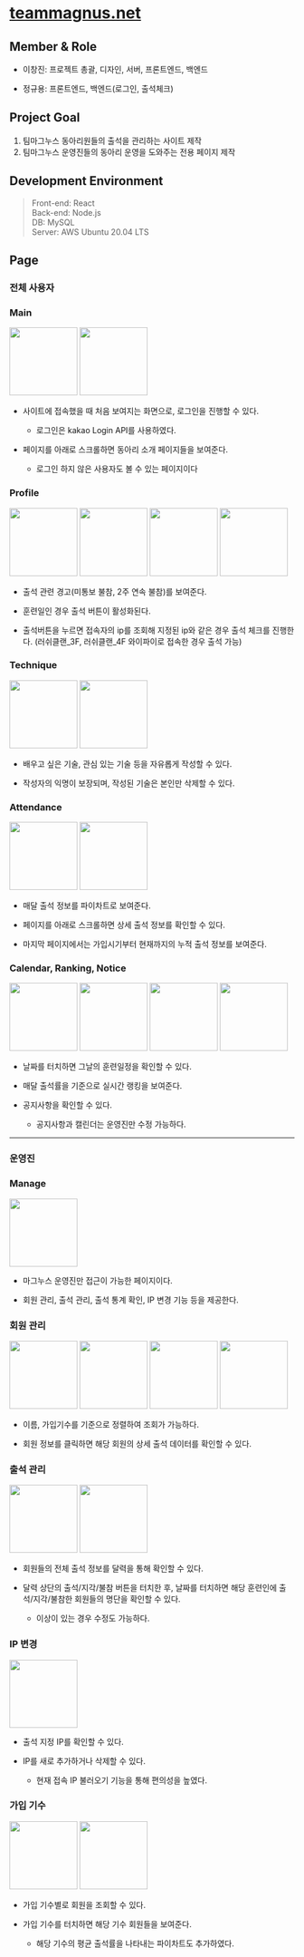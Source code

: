# [teammagnus.net](https://teammagnus.net)
 

## Member & Role
* 이창진: 프로젝트 총괄, 디자인, 서버, 프론트엔드, 백엔드

* 정규용: 프론트엔드, 백엔드(로그인, 출석체크)

## Project Goal
1. 팀마그누스 동아리원들의 출석을 관리하는 사이트 제작
2. 팀마그누스 운영진들의 동아리 운영을 도와주는 전용 페이지 제작

## Development Environment
>Front-end: React<br/>
>Back-end: Node.js<br/>
>DB: MySQL<br/>
>Server: AWS Ubuntu 20.04 LTS

## Page

### 전체 사용자

### Main
<div>
<img width="120px" src="https://user-images.githubusercontent.com/84197474/207038766-229a5bce-65b0-4156-b471-47131b6083c3.jpg">
<img width="120px" src="https://user-images.githubusercontent.com/84197474/207038837-98424f45-1b80-49c3-a556-68497d6e0b1f.jpg">
<div>

* 사이트에 접속했을 때 처음 보여지는 화면으로, 로그인을 진행할 수 있다.
  * 로그인은 kakao Login API를 사용하였다.

* 페이지를 아래로 스크롤하면 동아리 소개 페이지들을 보여준다.
  * 로그인 하지 않은 사용자도 볼 수 있는 페이지이다



### Profile
<div>
<img width="120px" src="https://user-images.githubusercontent.com/84197474/207039005-fca3446f-e372-4c20-8915-44d39812da2b.jpg">
<img width="120px" src="https://user-images.githubusercontent.com/84197474/207039010-943f91a0-5ef1-49da-8dfe-4e8d5230c3e0.jpg">
<img width="120px" src="https://user-images.githubusercontent.com/84197474/207039023-c3744733-2cbb-4bc3-85f2-ac848145d11a.jpg">
<img width="120px" src="https://user-images.githubusercontent.com/84197474/207039152-0866347d-75f9-4237-aa7e-d957b3d3e7b9.jpg">
<div>

* 출석 관련 경고(미통보 불참, 2주 연속 불참)를 보여준다.

* 훈련일인 경우 출석 버튼이 활성화된다.

* 출석버튼을 누르면 접속자의 ip를 조회해 지정된 ip와 같은 경우 출석 체크를 진행한다. (러쉬클랜_3F, 러쉬클랜_4F 와이파이로 접속한 경우 출석 가능)



### Technique
<div>
<img width="120px" src="https://user-images.githubusercontent.com/84197474/207044188-faaf4628-f747-4486-a702-fcd2eb6799cb.jpg">
<img width="120px" src="https://user-images.githubusercontent.com/84197474/207044193-d2f2f32c-fe22-4011-8324-920a34aef2b0.jpg">
<div>

* 배우고 싶은 기술, 관심 있는 기술 등을 자유롭게 작성할 수 있다.

* 작성자의 익명이 보장되며, 작성된 기술은 본인만 삭제할 수 있다.



### Attendance
<div>
<img width="120px" src="https://user-images.githubusercontent.com/84197474/207039370-fff0aaa3-bd2b-4cd5-b4bc-408f0906b741.jpg">
<img width="120px" src="https://user-images.githubusercontent.com/84197474/207039380-29eef592-b718-4418-96b8-075c338ed93a.jpg">
<div>

* 매달 출석 정보를 파이차트로 보여준다.

* 페이지를 아래로 스크롤하면 상세 출석 정보를 확인할 수 있다.

* 마지막 페이지에서는 가입시기부터 현재까지의 누적 출석 정보를 보여준다.



### Calendar, Ranking, Notice
<div>
<img width="120px" src="https://user-images.githubusercontent.com/84197474/207039533-05abfe83-089d-4f66-9b54-f2c693eaa2c1.jpg">
<img width="120px" src="https://user-images.githubusercontent.com/84197474/207039541-e1a82c08-b7a3-497c-a1d7-6577ee7f4aad.jpg">
<img width="120px" src="https://user-images.githubusercontent.com/84197474/207039544-0911b2a3-1f2d-4b42-9466-dd940f124731.jpg">
<img width="120px" src="https://user-images.githubusercontent.com/84197474/207039555-bc88fe36-8c61-4441-a82a-7db4a455d202.jpg">
<div>

* 날짜를 터치하면 그날의 훈련일정을 확인할 수 있다.

* 매달 출석률을 기준으로 실시간 랭킹을 보여준다.

* 공지사항을 확인할 수 있다. 
	* 공지사항과 캘린더는 운영진만 수정 가능하다.


---

### 운영진

### Manage
<div>
<img width="120px" src="https://user-images.githubusercontent.com/84197474/207039704-2470cf20-ad07-4867-b336-ada1d4c17fdc.jpg">
<div>

* 마그누스 운영진만 접근이 가능한 페이지이다.

* 회원 관리, 출석 관리, 출석 통계 확인, IP 변경 기능 등을 제공한다. 



### 회원 관리
<div>
<img width="120px" src="https://user-images.githubusercontent.com/84197474/207039768-3a412ef3-cb7e-4f2c-9f6b-860a02a78111.jpg">
<img width="120px" src="https://user-images.githubusercontent.com/84197474/207039775-d287ed9f-6b33-42b0-b2cb-c477deb8c10f.jpg">
<img width="120px" src="https://user-images.githubusercontent.com/84197474/207039778-366ee054-6be5-43a6-b073-c594920cf3d5.jpg">
<img width="120px" src="https://user-images.githubusercontent.com/84197474/207039780-1d6a66f1-0e53-4058-b44f-bfcedd01871b.jpg">
<div>

* 이름, 가입기수를 기준으로 정렬하여 조회가 가능하다.

* 회원 정보를 클릭하면 해당 회원의 상세 출석 데이터를 확인할 수 있다.



### 출석 관리
<div>
<img width="120px" src="https://user-images.githubusercontent.com/84197474/207368198-fc847f29-7adb-4bc2-8a3c-621287a74d99.jpg">
<img width="120px" src="https://user-images.githubusercontent.com/84197474/207368209-e4dea165-5e6e-4238-b023-4d0f70c8507f.jpg">
<div>

* 회원들의 전체 출석 정보를 달력을 통해 확인할 수 있다.

* 달력 상단의 출석/지각/불참 버튼을 터치한 후, 날짜를 터치하면 해당 훈련인에 출석/지각/불참한 회원들의 명단을 확인할 수 있다.
	* 이상이 있는 경우 수정도 가능하다.



### IP 변경
<div>
<img width="120px" src="https://user-images.githubusercontent.com/84197474/207040134-fbf01b3b-cec5-4210-8d10-5dd539bb6b98.jpg">
<div>

* 출석 지정 IP를 확인할 수 있다. 

* IP를 새로 추가하거나 삭제할 수 있다.
	* 현재 접속 IP 불러오기 기능을 통해 편의성을 높였다.


### 가입 기수
<div>
<img width="120px" src="https://user-images.githubusercontent.com/84197474/207040192-aaad3883-4ad9-41a2-a9c5-2f9e984fd6e0.jpg">
<img width="120px" src="https://user-images.githubusercontent.com/84197474/207040208-cf7d842c-b624-4b01-9246-6ac7facf9883.jpg">
<div>

* 가입 기수별로 회원을 조회할 수 있다. 

* 가입 기수를 터치하면 해당 기수 회원들을 보여준다.
	* 해당 기수의 평균 출석률을 나타내는 파이차트도 추가하였다.

